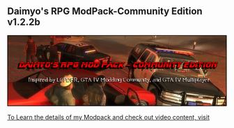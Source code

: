 ## Daimyo's RPG ModPack-Community Edition v1.2.2b ##



![Alt text](https://github.com/Daimyo21/GTA-IV-RPG-ModPack/blob/master/IntroImage.png "Daimyo's RPG ModPack-Community Edition")




[To Learn the details of my Modpack and check out video content, visit](http://www.lcpdfr.com/topic/24544-daimyos-rpg-mod-pack-community-edition/?)

